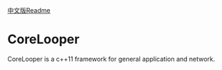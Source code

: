 [中文版Readme](doc/cn/readme.md)

# CoreLooper
CoreLooper is a c++11 framework for general application and network.

